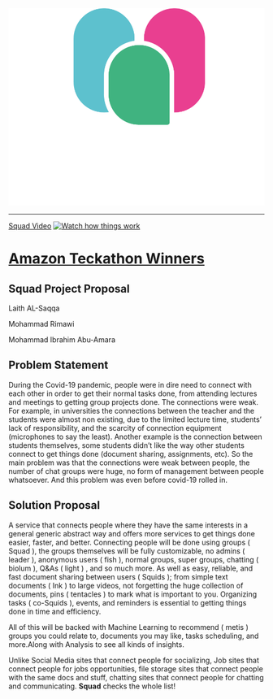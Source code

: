 ![squad logo](assets/logo.png "image_tooltip")

---
[Squad Video](https://www.youtube.com/watch?v=q_rmZaASnZI)
[![Watch how things work](https://img.youtube.com/vi/q_rmZaASnZI/0.jpg)](https://www.youtube.com/watch?v=q_rmZaASnZI)

# [Amazon Teckathon Winners](https://amazonteckathon.com/winners)

<h2>Squad Project Proposal</h2>

Laith AL-Saqqa

Mohammad Rimawi

Mohammad Ibrahim Abu-Amara

<h2>Problem Statement</h2>


During the Covid-19 pandemic, people were in dire need to connect with each other in order to get their normal tasks done, from attending lectures and meetings to getting group projects done. The connections were weak. For example, in universities the connections between the teacher and the students were almost non existing, due to the limited lecture time, students’ lack of responsibility, and the scarcity of connection equipment (microphones to say the least). Another example is the connection between students themselves, some students didn’t like the way other students connect to get things done (document sharing, assignments, etc). So the main problem was that the connections were weak between people, the number of chat groups were huge, no form of management between people whatsoever. And this problem was even before covid-19 rolled in.

<h2>Solution Proposal</h2>


A service that connects people where they have the same interests in a general generic abstract way and offers more services to get things done easier, faster, and better. Connecting people will be done using groups ( Squad ), the groups themselves will be fully customizable, no admins ( leader ), anonymous users ( fish ), normal groups, super groups, chatting ( biolum ), Q&As ( light ) , and so much more. As well as easy, reliable, and fast document sharing between users ( Squids ); from simple text documents ( Ink ) to large videos, not forgetting the huge collection of documents, pins ( tentacles ) to mark what is important to you. Organizing tasks ( co-Squids ), events, and reminders is essential to getting things done in time and efficiency.

All of this will be backed with Machine Learning to recommend ( metis ) groups you could relate to, documents you may like, tasks scheduling, and more.Along with Analysis to see all kinds of insights.

Unlike Social Media sites that connect people for socializing, Job sites that connect people for jobs opportunities, file storage sites that connect people with the same docs and stuff, chatting sites that connect people for chatting and communicating. **Squad** checks the whole list!
